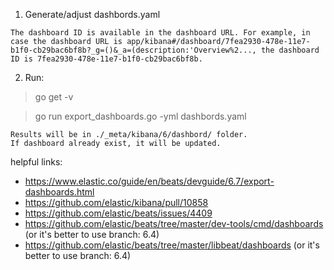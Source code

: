 

1. Generate/adjust dashbords.yaml
```
The dashboard ID is available in the dashboard URL. For example, in case the dashboard URL is app/kibana#/dashboard/7fea2930-478e-11e7-b1f0-cb29bac6bf8b?_g=()&_a=(description:'Overview%2..., the dashboard ID is 7fea2930-478e-11e7-b1f0-cb29bac6bf8b.
```

2. Run: 
> go get -v

> go run export_dashboards.go -yml dashbords.yaml
```
Results will be in ./_meta/kibana/6/dashbord/ folder.
If dashboard already exist, it will be updated.
```


helpful links:
- https://www.elastic.co/guide/en/beats/devguide/6.7/export-dashboards.html
- https://github.com/elastic/kibana/pull/10858
- https://github.com/elastic/beats/issues/4409
- https://github.com/elastic/beats/tree/master/dev-tools/cmd/dashboards (or it's better to use branch: 6.4)
- https://github.com/elastic/beats/tree/master/libbeat/dashboards (or it's better to use branch: 6.4)